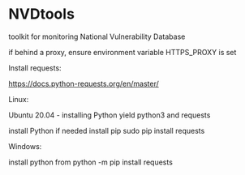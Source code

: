 # NVDtools
toolkit for monitoring National Vulnerability Database

if behind a proxy, ensure environment variable HTTPS_PROXY is set

Install requests:

https://docs.python-requests.org/en/master/

Linux: 

Ubuntu 20.04 - installing Python yield python3 and requests

install Python
if needed install pip
sudo pip install requests

Windows: 

install python from 
python -m pip install requests
